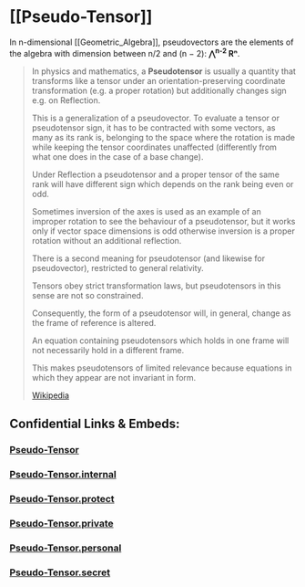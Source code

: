 ﻿
# [[Pseudo-Tensor]] 


In n-dimensional [[Geometric_Algebra]], 
pseudovectors are the 
elements of the algebra with dimension between n/2 and (n − 2): __⋀<sup>n-2</sup> Rⁿ__. 

> In physics and mathematics, 
> a **Pseudotensor** is usually a quantity that transforms like a tensor 
> under an orientation-preserving coordinate transformation 
> (e.g. a proper rotation) 
> but additionally changes sign e.g. on Reflection. 
> 
> This is a generalization of a pseudovector. 
> To evaluate a tensor or pseudotensor sign, 
> it has to be contracted with some vectors, as many as its rank is, 
> belonging to the space where the rotation is made 
> while keeping the tensor coordinates unaffected 
> (differently from what one does in the case of a base change). 
> 
> Under Reflection a pseudotensor and a proper tensor of the same rank 
> will have different sign which depends on the rank being even or odd. 
> 
> Sometimes inversion of the axes is used as an example of an improper rotation 
> to see the behaviour of a pseudotensor, 
> but it works only if vector space dimensions is odd 
> otherwise inversion is a proper rotation without an additional reflection.
>
> There is a second meaning for pseudotensor (and likewise for pseudovector), 
> restricted to general relativity. 
> 
> Tensors obey strict transformation laws, 
> but pseudotensors in this sense are not so constrained. 
> 
> Consequently, the form of a pseudotensor will, in general, 
> change as the frame of reference is altered. 
> 
> An equation containing pseudotensors which holds in one frame 
> will not necessarily hold in a different frame. 
> 
> This makes pseudotensors of limited relevance 
> because equations in which they appear are not invariant in form.
>
> [Wikipedia](https://en.wikipedia.org/wiki/Pseudotensor)


## Confidential Links & Embeds: 

### [Pseudo-Tensor](/_public/Mathematics/Geometry/Pseudo-Tensor.md) 

### [Pseudo-Tensor.internal](/_internal/Mathematics/Geometry/Pseudo-Tensor.internal.md) 

### [Pseudo-Tensor.protect](/_protect/Mathematics/Geometry/Pseudo-Tensor.protect.md) 

### [Pseudo-Tensor.private](/_private/Mathematics/Geometry/Pseudo-Tensor.private.md) 

### [Pseudo-Tensor.personal](/_personal/Mathematics/Geometry/Pseudo-Tensor.personal.md) 

### [Pseudo-Tensor.secret](/_secret/Mathematics/Geometry/Pseudo-Tensor.secret.md) 
